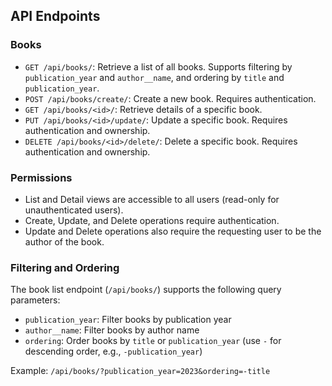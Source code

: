 ## API Endpoints

### Books

- `GET /api/books/`: Retrieve a list of all books. Supports filtering by `publication_year` and `author__name`, and ordering by `title` and `publication_year`.
- `POST /api/books/create/`: Create a new book. Requires authentication.
- `GET /api/books/<id>/`: Retrieve details of a specific book.
- `PUT /api/books/<id>/update/`: Update a specific book. Requires authentication and ownership.
- `DELETE /api/books/<id>/delete/`: Delete a specific book. Requires authentication and ownership.

### Permissions

- List and Detail views are accessible to all users (read-only for unauthenticated users).
- Create, Update, and Delete operations require authentication.
- Update and Delete operations also require the requesting user to be the author of the book.

### Filtering and Ordering

The book list endpoint (`/api/books/`) supports the following query parameters:

- `publication_year`: Filter books by publication year
- `author__name`: Filter books by author name
- `ordering`: Order books by `title` or `publication_year` (use `-` for descending order, e.g., `-publication_year`)

Example: `/api/books/?publication_year=2023&ordering=-title`